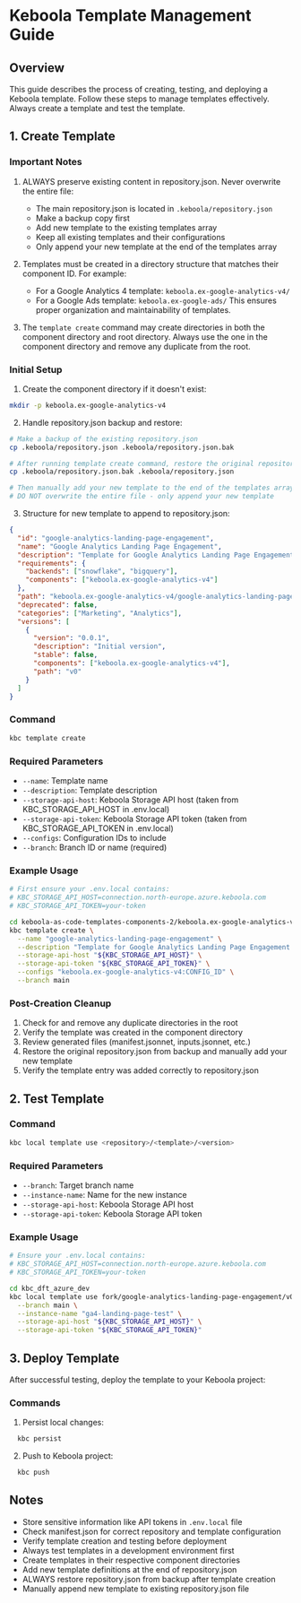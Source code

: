 # Keboola Template Management Guide

## Overview
This guide describes the process of creating, testing, and deploying a Keboola template. Follow these steps to manage templates effectively.
Always create a template and test the template.

## 1. Create Template
### Important Notes
1. ALWAYS preserve existing content in repository.json. Never overwrite the entire file:
   - The main repository.json is located in `.keboola/repository.json`
   - Make a backup copy first
   - Add new template to the existing templates array
   - Keep all existing templates and their configurations
   - Only append your new template at the end of the templates array

2. Templates must be created in a directory structure that matches their component ID. For example:
   - For a Google Analytics 4 template: `keboola.ex-google-analytics-v4/`
   - For a Google Ads template: `keboola.ex-google-ads/`
   This ensures proper organization and maintainability of templates.

3. The `template create` command may create directories in both the component directory and root directory. Always use the one in the component directory and remove any duplicate from the root.

### Initial Setup
1. Create the component directory if it doesn't exist:
```bash
mkdir -p keboola.ex-google-analytics-v4
```

2. Handle repository.json backup and restore:
```bash
# Make a backup of the existing repository.json
cp .keboola/repository.json .keboola/repository.json.bak

# After running template create command, restore the original repository.json
cp .keboola/repository.json.bak .keboola/repository.json

# Then manually add your new template to the end of the templates array in repository.json
# DO NOT overwrite the entire file - only append your new template
```

3. Structure for new template to append to repository.json:
```json
{
  "id": "google-analytics-landing-page-engagement",
  "name": "Google Analytics Landing Page Engagement",
  "description": "Template for Google Analytics Landing Page Engagement configuration",
  "requirements": {
    "backends": ["snowflake", "bigquery"],
    "components": ["keboola.ex-google-analytics-v4"]
  },
  "path": "keboola.ex-google-analytics-v4/google-analytics-landing-page-engagement",
  "deprecated": false,
  "categories": ["Marketing", "Analytics"],
  "versions": [
    {
      "version": "0.0.1",
      "description": "Initial version",
      "stable": false,
      "components": ["keboola.ex-google-analytics-v4"],
      "path": "v0"
    }
  ]
}
```

### Command
```bash
kbc template create
```

### Required Parameters
- `--name`: Template name
- `--description`: Template description
- `--storage-api-host`: Keboola Storage API host (taken from KBC_STORAGE_API_HOST in .env.local)
- `--storage-api-token`: Keboola Storage API token (taken from KBC_STORAGE_API_TOKEN in .env.local)
- `--configs`: Configuration IDs to include
- `--branch`: Branch ID or name (required)

### Example Usage
```bash
# First ensure your .env.local contains:
# KBC_STORAGE_API_HOST=connection.north-europe.azure.keboola.com
# KBC_STORAGE_API_TOKEN=your-token

cd keboola-as-code-templates-components-2/keboola.ex-google-analytics-v4
kbc template create \
  --name "google-analytics-landing-page-engagement" \
  --description "Template for Google Analytics Landing Page Engagement configuration" \
  --storage-api-host "${KBC_STORAGE_API_HOST}" \
  --storage-api-token "${KBC_STORAGE_API_TOKEN}" \
  --configs "keboola.ex-google-analytics-v4:CONFIG_ID" \
  --branch main
```

### Post-Creation Cleanup
1. Check for and remove any duplicate directories in the root
2. Verify the template was created in the component directory
3. Review generated files (manifest.jsonnet, inputs.jsonnet, etc.)
4. Restore the original repository.json from backup and manually add your new template
5. Verify the template entry was added correctly to repository.json

## 2. Test Template
### Command
```bash
kbc local template use <repository>/<template>/<version>
```

### Required Parameters
- `--branch`: Target branch name
- `--instance-name`: Name for the new instance
- `--storage-api-host`: Keboola Storage API host
- `--storage-api-token`: Keboola Storage API token

### Example Usage
```bash
# Ensure your .env.local contains:
# KBC_STORAGE_API_HOST=connection.north-europe.azure.keboola.com
# KBC_STORAGE_API_TOKEN=your-token

cd kbc_dft_azure_dev
kbc local template use fork/google-analytics-landing-page-engagement/v0 \
  --branch main \
  --instance-name "ga4-landing-page-test" \
  --storage-api-host "${KBC_STORAGE_API_HOST}" \
  --storage-api-token "${KBC_STORAGE_API_TOKEN}"
```

## 3. Deploy Template
After successful testing, deploy the template to your Keboola project:

### Commands
1. Persist local changes:
```bash
  kbc persist
```

2. Push to Keboola project:
```bash
  kbc push
```

## Notes
- Store sensitive information like API tokens in `.env.local` file
- Check manifest.json for correct repository and template configuration
- Verify template creation and testing before deployment
- Always test templates in a development environment first
- Create templates in their respective component directories
- Add new template definitions at the end of repository.json
- ALWAYS restore repository.json from backup after template creation
- Manually append new template to existing repository.json file